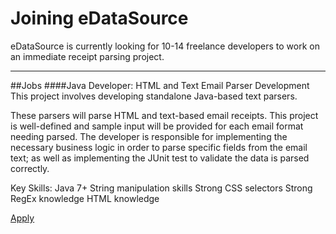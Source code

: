 # Joining eDataSource
eDataSource is currently looking for 10-14 freelance developers to work on an immediate receipt parsing project.
________________

##Jobs
####Java Developer: HTML and Text Email Parser Development
This project involves developing standalone Java-based text parsers. 

These parsers will parse HTML and text-based email receipts. This project is well-defined and sample input will be provided for each email format needing parsed. The developer is responsible for implementing the necessary business logic in order to parse specific fields from the email text; as well as implementing the JUnit test to validate the data is parsed correctly.

Key Skills:
Java 7+
String manipulation skills
Strong CSS selectors
Strong RegEx knowledge
HTML knowledge

[Apply](https://www.upwork.com/jobs/Java-Developer-HTML-and-Text-Email-Parser-Development_~~99a0b940f2f77db5)

